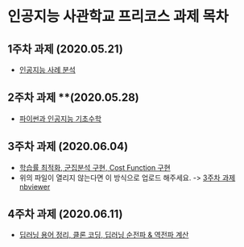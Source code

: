 # 인공지능 사관학교 프리코스 과제 목차

## 1주차 과제 **(2020.05.21)**
  * [인공지능 사례 분석]()

## 2주차 과제 **(2020.05.28)
  * [파이썬과 인공지능 기초수학]()

## 3주차 과제 (2020.06.04)
  * [학습률 최적화, 군집분석 구현, Cost Function 구현]()
  * 위의 파일이 열리지 않는다면 이 방식으로 업로드 해주세요. -> [3주차 과제 nbviewer]()

## 4주차 과제 (2020.06.11)
  * [딥러닝 용어 정리, 클론 코딩, 딥러닝 순전파 & 역전파 계산]()
